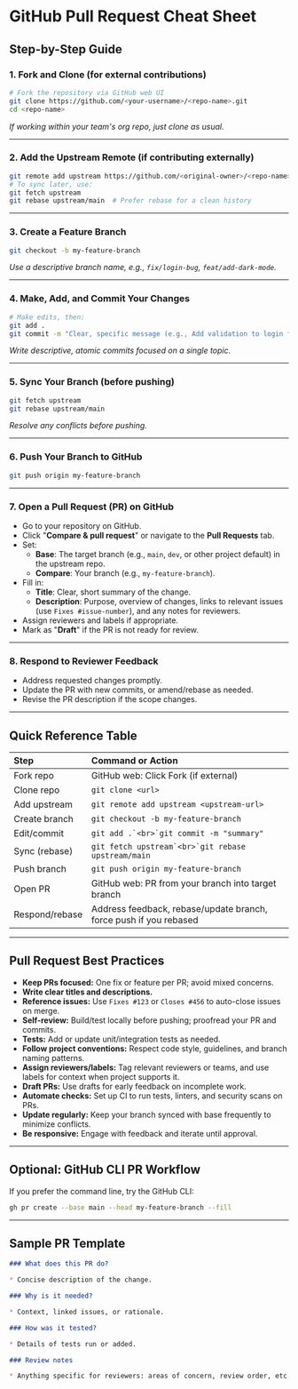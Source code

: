 # GitHub Pull Request Cheat Sheet

## Step-by-Step Guide

### 1. Fork and Clone (for external contributions)

```bash
# Fork the repository via GitHub web UI
git clone https://github.com/<your-username>/<repo-name>.git
cd <repo-name>
```

*If working within your team's org repo, just clone as usual.*

---

### 2. Add the Upstream Remote (if contributing externally)

```bash
git remote add upstream https://github.com/<original-owner>/<repo-name>.git
# To sync later, use:
git fetch upstream
git rebase upstream/main  # Prefer rebase for a clean history
```

---

### 3. Create a Feature Branch

```bash
git checkout -b my-feature-branch
```

*Use a descriptive branch name, e.g., `fix/login-bug`, `feat/add-dark-mode`.*

---

### 4. Make, Add, and Commit Your Changes

```bash
# Make edits, then:
git add .
git commit -m "Clear, specific message (e.g., Add validation to login form)"
```

*Write descriptive, atomic commits focused on a single topic.*

---

### 5. Sync Your Branch (before pushing)

```bash
git fetch upstream
git rebase upstream/main
```

*Resolve any conflicts before pushing.*

---

### 6. Push Your Branch to GitHub

```bash
git push origin my-feature-branch
```

---

### 7. Open a Pull Request (PR) on GitHub

- Go to your repository on GitHub.
- Click "**Compare & pull request**" or navigate to the **Pull Requests** tab.
- Set:
  - **Base**: The target branch (e.g., `main`, `dev`, or other project default) in the upstream repo.
  - **Compare**: Your branch (e.g., `my-feature-branch`).
- Fill in:
  - **Title**: Clear, short summary of the change.
  - **Description**: Purpose, overview of changes, links to relevant issues (use `Fixes #issue-number`), and any notes for reviewers.
- Assign reviewers and labels if appropriate.
- Mark as "**Draft**" if the PR is not ready for review.

---

### 8. Respond to Reviewer Feedback

- Address requested changes promptly.
- Update the PR with new commits, or amend/rebase as needed.
- Revise the PR description if the scope changes.

---

## Quick Reference Table

| Step             | Command or Action                                                    |
| :--------------- | :--------------------------------------------------------------------|
| Fork repo        | GitHub web: Click Fork (if external)                                 |
| Clone repo       | `git clone <url>`                                                    |
| Add upstream     | `git remote add upstream <upstream-url>`                             |
| Create branch    | `git checkout -b my-feature-branch`                                  |
| Edit/commit      | ``git add .`<br>`git commit -m "summary"``                           |
| Sync (rebase)    | ``git fetch upstream`<br>`git rebase upstream/main``                 |
| Push branch      | `git push origin my-feature-branch`                                  |
| Open PR          | GitHub web: PR from your branch into target branch                   |
| Respond/rebase   | Address feedback, rebase/update branch, force push if you rebased    |

---

## Pull Request Best Practices

- **Keep PRs focused:** One fix or feature per PR; avoid mixed concerns.
- **Write clear titles and descriptions.**
- **Reference issues:** Use `Fixes #123` or `Closes #456` to auto-close issues on merge.
- **Self-review:** Build/test locally before pushing; proofread your PR and commits.
- **Tests:** Add or update unit/integration tests as needed.
- **Follow project conventions:** Respect code style, guidelines, and branch naming patterns.
- **Assign reviewers/labels:** Tag relevant reviewers or teams, and use labels for context when project supports it.
- **Draft PRs:** Use drafts for early feedback on incomplete work.
- **Automate checks:** Set up CI to run tests, linters, and security scans on PRs.
- **Update regularly:** Keep your branch synced with base frequently to minimize conflicts.
- **Be responsive:** Engage with feedback and iterate until approval.

---

## Optional: GitHub CLI PR Workflow

If you prefer the command line, try the GitHub CLI:

```bash
gh pr create --base main --head my-feature-branch --fill
```

---

## Sample PR Template

```markdown
### What does this PR do?

* Concise description of the change.

### Why is it needed?

* Context, linked issues, or rationale.

### How was it tested?

* Details of tests run or added.

### Review notes

* Anything specific for reviewers: areas of concern, review order, etc.
```
